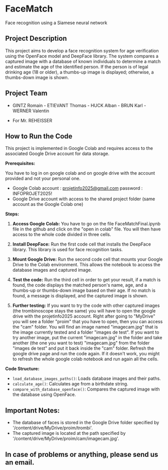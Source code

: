 # FaceMatch
Face recognition using a Siamese neural network

## Project Description

This project aims to develop a face recognition system for age verification using the OpenFace model and DeepFace library. The system compares a captured image with a database of known individuals to determine a match and estimate the age of the identified person. If the person is of legal drinking age (18 or older), a thumbs-up image is displayed; otherwise, a thumbs-down image is shown.

## Project Team

- GINTZ Romain - ETIEVANT Thomas - HUCK Alban - BRUN Karl - WERNER Valentin
  
- For Mr. REHEISSER

## How to Run the Code

This project is implemented in Google Colab and requires access to the associated Google Drive account for data storage.

**Prerequisites:**

You have to log in on google colab and on google drive with the account provided and not your personal one.
- Google Colab account : projetinfo2025@gmail.com	password : INFOPROJET2025!
- Google Drive account with access to the shared project folder (same account as the Google Colab one)

**Steps:**

1. **Access Google Colab:** You have to go on the file FaceMatchFinal.ipynb file in the github and click on the "open in colab" file. You will then have access to the whole code divided in three cells.
   
2. **Install DeepFace:** Run the first code cell that installs the DeepFace library. This library is used for face recognition tasks.
   
3. **Mount Google Drive:** Run the second code cell that mounts your Google Drive to the Colab environment. This allows the notebook to access the database images and captured image.
   
4. **Test the code:** Run the third cell in order to get your result, if a match is found, the code displays the matched person's name, age, and a thumbs-up or thumbs-down image based on their age. If no match is found, a message is displayed, and the captured image is shown.
   
5. **Further testing:** If you want to try the code with other captured images (the trombinoscope stays the same) you will have to open the google drive with the projetinfo2025 account. Right after going to "MyDrive" you will see a folder "proim" that you have to open, then you can access the "cam" folder. You will find an image named "imagecam.jpg" that is the image currently tested and a folder "images de test". If you want to try another image, put the current "imagecam.jpg" in the folder and take another (the one you want to test) "imagecam.jpg" from the folder "images de test" and put it back inside the "cam" folder. Refresh the google drive page and run the code again. If it doesn't work, you might to refresh the whole google colab notebook and run again all the cells.  


**Code Structure:**

- `load_database_images_paths()`: Loads database images and their paths.
- `calculate_age()`: Calculates age from a birthdate string.
- `compare_with_database_openface()`: Compares the captured image with the database using OpenFace.

## Important Notes:

- The database of faces is stored in the Google Drive folder specified by '/content/drive/MyDrive/proim/trombi'.
- The captured image is located at the path specified by '/content/drive/MyDrive/proim/cam/imagecam.jpg'.

## In case of problems or anything, please send us an email.
